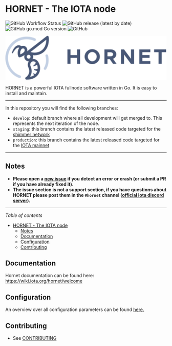 # HORNET - The IOTA node

![GitHub Workflow Status](https://img.shields.io/github/actions/workflow/status/iotaledger/hornet/build_HORNET.yml?style=for-the-badge&branch=develop) ![GitHub release (latest by date)](https://img.shields.io/github/v/release/iotaledger/hornet?style=for-the-badge) ![GitHub go.mod Go version](https://img.shields.io/github/go-mod/go-version/iotaledger/hornet?style=for-the-badge) ![GitHub](https://img.shields.io/github/license/iotaledger/hornet?style=for-the-badge)

<p align="center"><img src="img/HORNET_logo.svg" width="600"/></p>

HORNET is a powerful IOTA fullnode software written in Go.
It is easy to install and maintain.

---

In this repository you will find the following branches:

- `develop`: default branch where all development will get merged to. This represents the next iteration of the node.
- `staging`: this branch contains the latest released code targeted for the [shimmer network](https://shimmer.network)
- `production`: this branch contains the latest released code targeted for the [IOTA mainnet](https://iota.org)

---

## Notes

- **Please open a [new issue](https://github.com/iotaledger/hornet/issues/new) if you detect an error or crash (or submit a PR if you have already fixed it).**
- **The issue section is not a support section, if you have questions about HORNET please post them in the `#hornet` channel ([official iota discord server](https://discord.iota.org/)).**

---

_Table of contents_

<!--ts-->

- [HORNET - The IOTA node](#hornet---the-iota-node)
  - [Notes](#notes)
  - [Documentation](#documentation)
  - [Configuration](#configuration)
  - [Contributing](#contributing)
  <!--te-->

## Documentation

Hornet documentation can be found here: https://wiki.iota.org/hornet/welcome

## Configuration

An overview over all configuration parameters can be found [here.](configuration.md)

## Contributing

- See [CONTRIBUTING](/CONTRIBUTING.md)
